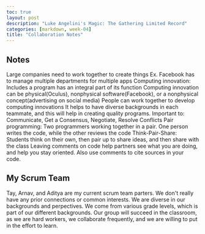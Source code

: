 ```yaml
---
toc: true
layout: post
description: "Luke Angelini's Magic: The Gathering Limited Record"
categories: [markdown, week-04]
title: "Collaboration Notes"
---
```


## Notes

Large companies need to work together to create things
Ex. Facebook has to manage multiple departments for multiple apps
Computing innovation: Includes a program has an integral part of its function
Computing innovation can be physical(Oculus), nonphysical software(Facebook), or a nonphysical concept(advertising on social media)
People can work together to develop computing innovations
It helps to have diverse backgrounds in each teammate, and this will help in creating quality programs.
Important to: Communicate, Get a Consensus, Negotiate, Resolve Conflicts
Pair programming: Two programmers working together in a pair. One person writes the code, while the other reviews the code
Think-Pair-Share: Students think on their own, then pair up to share ideas, and then share with the class
Leaving comments on code help partners see what you are doing, and help you stay oriented.
Also use comments to cite sources in your code.


## My Scrum Team

Tay, Arnav, and Aditya are my current scrum team parters. We don't really have any prior connections or common interests. We are diverse in our backgrounds and perpectives. We come from various grade levels, which is part of our different backgrounds. Our group will succeed in the classroom, as we are hard workers, we collaborate frequently, and we are willing to put in the effort to learn.